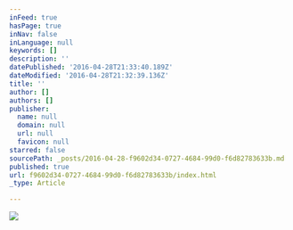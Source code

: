 ```yaml
---
inFeed: true
hasPage: true
inNav: false
inLanguage: null
keywords: []
description: ''
datePublished: '2016-04-28T21:33:40.189Z'
dateModified: '2016-04-28T21:32:39.136Z'
title: ''
author: []
authors: []
publisher:
  name: null
  domain: null
  url: null
  favicon: null
starred: false
sourcePath: _posts/2016-04-28-f9602d34-0727-4684-99d0-f6d82783633b.md
published: true
url: f9602d34-0727-4684-99d0-f6d82783633b/index.html
_type: Article

---
```

![](https://the-grid-user-content.s3-us-west-2.amazonaws.com/ec08cd9e-3a5c-474a-a00e-cb2fa1127c58.png)